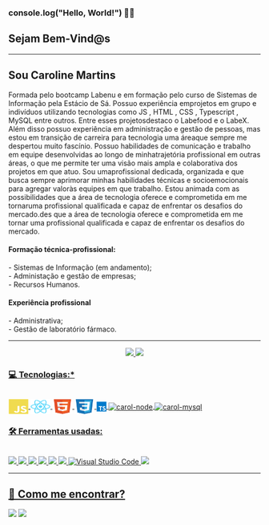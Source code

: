 ###  console.log("Hello, World!") 👋🏼
## Sejam Bem-Vind@s

 ---
 
 ## Sou Caroline Martins
<p>Formada pelo bootcamp Labenu e em formação pelo curso de Sistemas de Informação pela Estácio de Sá. Possuo experiência emprojetos em grupo e indivíduos utilizando tecnologias como JS , HTML , CSS , Typescript , MySQL entre outros. Entre esses projetosdestaco o Labefood e o LabeX.
Além disso possuo experiência em administração e gestão de pessoas, mas estou em transição de carreira para tecnologia uma áreaque sempre me despertou muito fascínio. Possuo habilidades de comunicação e trabalho em equipe desenvolvidas ao longo de minhatrajetória profissional em outras áreas, o que me permite ter uma visão mais ampla e colaborativa dos projetos em que atuo. Sou umaprofissional dedicada, organizada e que busca sempre aprimorar minhas habilidades técnicas e socioemocionais para agregar valoràs equipes em que trabalho. Estou animada com as possibilidades que a área de tecnologia oferece e comprometida em me tornaruma profissional qualificada e capaz de enfrentar os desafios do mercado.des que a área de tecnologia oferece e comprometida em me tornar uma profissional qualificada e capaz de enfrentar os desafios do mercado.</p>
 
 <h4>Formação técnica-profissional: </h4>
 - Sistemas de Informação (em andamento);</br>
 - Administação e gestão de empresas;</br>
 - Recursos Humanos.

<h4>Experiência profissional </h4>
- Administrativa;</br> 
- Gestão de laboratório fármaco.

---



<div align="center">
  <a href="https://github.com/CarolineMartins09">
  <img height="180em" src="https://github-readme-stats.vercel.app/api?username=CarolineMartins09&show_icons=true&theme=dracula&include_all_commits=true&count_private=true"/>
  <img height="180em" src="https://github-readme-stats.vercel.app/api/top-langs/?username=CarolineMartins09&layout=compact&langs_count=7&theme=dracula"/>
</div>

### 💻 Tecnologias:*
<div style="display: inline_block"><br>
  <img align="center" alt="carol-Js" height="30" width="40" src="https://raw.githubusercontent.com/devicons/devicon/master/icons/javascript/javascript-plain.svg">
  <img align="center" alt="carol-React" height="30" width="40" src="https://raw.githubusercontent.com/devicons/devicon/master/icons/react/react-original.svg">
  <img align="center" alt="carol-HTML" height="30" width="40" src="https://raw.githubusercontent.com/devicons/devicon/master/icons/html5/html5-original.svg">
  <img align="center" alt="carol-CSS" height="30" width="40" src="https://raw.githubusercontent.com/devicons/devicon/master/icons/css3/css3-original.svg">
  <img align="center" alt="carol-Ts" width="4%" src="https://raw.githubusercontent.com/devicons/devicon/master/icons/typescript/typescript-plain.svg">
  <img align="center" alt="carol-node" src="https://cdn.jsdelivr.net/gh/devicons/devicon/icons/nodejs/nodejs-original.svg" width="4%"/>
  <img align="center" alt="carol-mysql" width="4%" src="https://cdn.jsdelivr.net/gh/devicons/devicon/icons/mysql/mysql-original.svg" />
</div>


### 🛠 Ferramentas usadas:
<div style="display: inline_block"><br>
  <img src="https://img.shields.io/badge/React_Router-CA4245?style=for-the-badge&logo=react-router&logoColor=white" />
  <img src="https://img.shields.io/badge/styled--components-DB7093?style=for-the-badge&logo=styled-components&logoColor=white">
  <img src="https://img.shields.io/badge/Material--UI-0081CB?style=for-the-badge&logo=material-ui&logoColor=white"/>
  <img src="https://img.shields.io/badge/Canva-%2300C4CC.svg?&style=for-the-badge&logo=Canva&logoColor=white" />
  <img src="https://img.shields.io/badge/Notion-000000?style=for-the-badge&logo=notion&logoColor=white"/>
  <img src="https://img.shields.io/badge/Trello-0052CC?style=for-the-badge&logo=trello&logoColor=white"/>
  <img src="https://camo.githubusercontent.com/42ada9cc774b9d2b4cf35691820a881d70657ae42c3a074f00c7e9add6352361/68747470733a2f2f696d672e736869656c64732e696f2f62616467652f56697375616c5f53747564696f5f436f64652d3030373844343f7374796c653d666f722d7468652d6261646765266c6f676f3d76697375616c25323073747564696f253230636f6465266c6f676f436f6c6f723d7768697465" alt="Visual Studio Code" data-canonical-src="https://img.shields.io/badge/Visual_Studio_Code-0078D4?style =for-the-badge & logo=visual%20studio%20code & logoColor=white" style="max-width: 100%;">
  <img src="https://img.shields.io/badge/Express.js-404D59?style=for-the-badge"/>
</div>


---

## 📩 Como me encontrar?
 
<div>
  <a href = "mailto:caroline.martins.soares09@gmail.com"><img src="https://img.shields.io/badge/-Gmail-%23333?style=for-the-badge&logo=gmail&logoColor=white" target="_blank"></a>
  <a href="https://www.linkedin.com/in/caroline-martins-06421020a/" target="_blank"><img src="https://img.shields.io/badge/-LinkedIn-%230077B5?style=for-the-badge&logo=linkedin&logoColor=white" target="_blank"></a> 
 
</div>
